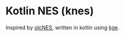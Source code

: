 # Kotlin NES (knes)

Inspired by [olcNES](https://github.com/OneLoneCoder/olcNES/), written in kotlin
using [kge](https://github.com/staticsanches/kge).
